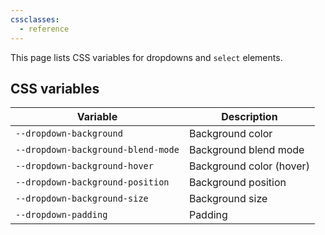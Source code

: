```yaml
---
cssclasses:
  - reference
---
```

This page lists CSS variables for dropdowns and `select` elements.

## CSS variables

| Variable                           | Description              |
| ---------------------------------- | ------------------------ |
| `--dropdown-background`            | Background color         |
| `--dropdown-background-blend-mode` | Background blend mode    |
| `--dropdown-background-hover`      | Background color (hover) |
| `--dropdown-background-position`   | Background position      |
| `--dropdown-background-size`       | Background size          |
| `--dropdown-padding`               | Padding                  |

